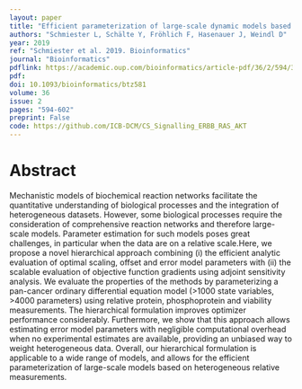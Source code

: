 ```yaml
---
layout: paper
title: "Efficient parameterization of large-scale dynamic models based on relative measurements"
authors: "Schmiester L, Schälte Y, Fröhlich F, Hasenauer J, Weindl D"
year: 2019
ref: "Schmiester et al. 2019. Bioinformatics"
journal: "Bioinformatics"
pdflink: https://academic.oup.com/bioinformatics/article-pdf/36/2/594/31962762/btz581.pdf
pdf: 
doi: 10.1093/bioinformatics/btz581
volume: 36
issue: 2
pages: "594-602"
preprint: False
code: https://github.com/ICB-DCM/CS_Signalling_ERBB_RAS_AKT
---
```


# Abstract

Mechanistic models of biochemical reaction networks facilitate the quantitative understanding of biological processes and the integration of heterogeneous datasets. However, some biological processes require the consideration of comprehensive reaction networks and therefore large-scale models. Parameter estimation for such models poses great challenges, in particular when the data are on a relative scale.Here, we propose a novel hierarchical approach combining (i) the efficient analytic evaluation of optimal scaling, offset and error model parameters with (ii) the scalable evaluation of objective function gradients using adjoint sensitivity analysis. We evaluate the properties of the methods by parameterizing a pan-cancer ordinary differential equation model (>1000 state variables, >4000 parameters) using relative protein, phosphoprotein and viability measurements. The hierarchical formulation improves optimizer performance considerably. Furthermore, we show that this approach allows estimating error model parameters with negligible computational overhead when no experimental estimates are available, providing an unbiased way to weight heterogeneous data. Overall, our hierarchical formulation is applicable to a wide range of models, and allows for the efficient parameterization of large-scale models based on heterogeneous relative measurements.

